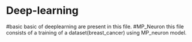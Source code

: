 # Deep-learning
#basic
basic of deeplearning are present in this file.
#MP_Neuron
this file consists of a training of a dataset(breast_cancer) using MP_neuron model.

